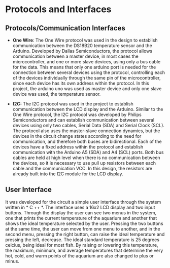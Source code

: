 # Protocols and Interfaces

## Protocols/Communication Interfaces

- **One Wire**: 
  The One Wire protocol was used in the design to establish communication between the DS18B20 temperature sensor and the Arduino. Developed by Dallas Semiconductors, the protocol allows communication between a master device, in most cases the microcontroller, and one or more slave devices, using only a bus cable for the data. This means that only one arduino port is needed for the connection between several devices using the protocol, controlling each of the devices individually through the same pin of the microcontroller, since each device has its own address within the protocol. In this project, the arduino uno was used as master device and only one slave device was used, the temperature sensor. 
  
- **I2C:**
  The I2C protocol was used in the project to establish communication between the LCD display and the Arduino. Similar to the One Wire protocol, the I2C protocol was developed by Philips Semiconductors and can establish communication between several devices using only two cables, Serial Data (SDA) and Serial Clock (SCL). The protocol also uses the master-slave connection dynamics, but the devices in the circuit change states according to the need for communication, and therefore both buses are bidirectional. Each of the devices have a fixed address within the protocol and establish communication with the Arduino A5 (SDA) and A4 (SCL) ports. Both bus cables are held at high level when there is no communication between the devices, so it is necessary to use pull up resistors between each cable and the communication VCC. In this design, the resistors are already built into the I2C module for the LCD display.

## User Interface
  
 It was developed for the circuit a simple user interface through the system written in * C ++ *. The interface uses a 16x2 LCD display and two input buttons. Through the display the user can see two menus in the system, one that prints the current temperature of the aquarium and another that shows the ideal temperature selected by the user. Pressing the two buttons at the same time, the user can move from one menu to another, and in the second menu, pressing the right button, can raise the ideal temperature and pressing the left, decrease. The ideal standard temperature is 25 degrees celcius, being ideal for most fish. By raising or lowering this temperature, the maximum, minimum, and average temperatures that determine the very hot, cold, and warm points of the aquarium are also changed to plus or minus.
  
